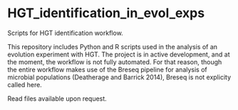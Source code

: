 # HGT_identification_in_evol_exps
Scripts for HGT identification workflow.

This repository includes Python and R scripts used in the analysis of an evolution experiment with HGT. The project is in active development, and at the moment, the workflow is not fully automated. For that reason, though the entire workflow makes use of the Breseq pipeline for analysis of microbial populations (Deatherage and Barrick 2014), Breseq is not explicity called here. 

Read files available upon request.
